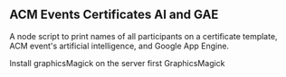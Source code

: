 ACM Events Certificates AI and GAE
----------------------------------
A node script to print names of all participants on a certificate template, 
ACM event's artificial intelligence, and Google App Engine.

Install graphicsMagick on the server first GraphicsMagick


